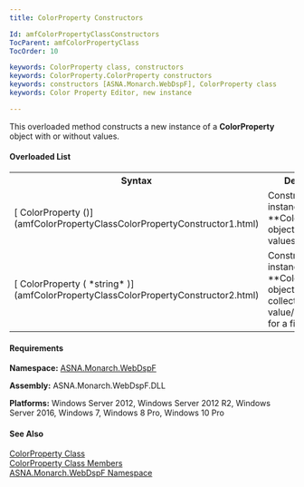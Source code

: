 ```yaml
---
title: ColorProperty Constructors

Id: amfColorPropertyClassConstructors
TocParent: amfColorPropertyClass
TocOrder: 10

keywords: ColorProperty class, constructors
keywords: ColorProperty.ColorProperty constructors
keywords: constructors [ASNA.Monarch.WebDspF], ColorProperty class
keywords: Color Property Editor, new instance

---
```


This overloaded method constructs a new instance of a **ColorProperty** object with or without values.
<!--mine -->

#### Overloaded List
<table class="mytable" cellspacing="0" cellpadding="4" width="90%">
          <colgroup>
            <col width="50%" />
            <col width="50%" />
          </colgroup>
          <tr>
            <th>Syntax</th>
            <th>Description</th>
          </tr>
            <tr>
              <td>[
                ColorProperty ()](amfColorPropertyClassColorPropertyConstructor1.html)
              </td>
              <td>Constructs a new instance
              of a 
 **ColorProperty**  object without
              values.</td>
            </tr>
            <tr>
              <td>[
                ColorProperty (
 *string* )](amfColorPropertyClassColorPropertyConstructor2.html)
              </td>
              <td>Constructs a new instance
              of a 
 **ColorProperty**  object with a
              collection of value/conditions for a field
              control.</td>
            </tr>
</table>

<!-- -->

#### Requirements
**Namespace:** [ASNA.Monarch.WebDspF](amfWebDspFNamespace.html)

**Assembly:** ASNA.Monarch.WebDspF.DLL

**Platforms:** Windows Server 2012, Windows Server 2012 R2, Windows Server 2016, Windows 7, Windows 8 Pro, Windows 10 Pro
<!-- end -->

#### See Also
[ ColorProperty Class](amfColorPropertyClass.html) <br clear="none" /> [ ColorProperty Class Members](amfColorPropertyClassMembers.html) <br clear="none" /> [ ASNA.Monarch.WebDspF Namespace](amfWebDspFNamespace.html) 
